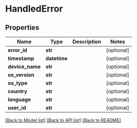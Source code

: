 # HandledError

## Properties
Name | Type | Description | Notes
------------ | ------------- | ------------- | -------------
**error_id** | **str** |  | [optional] 
**timestamp** | **datetime** |  | [optional] 
**device_name** | **str** |  | [optional] 
**os_version** | **str** |  | [optional] 
**os_type** | **str** |  | [optional] 
**country** | **str** |  | [optional] 
**language** | **str** |  | [optional] 
**user_id** | **str** |  | [optional] 

[[Back to Model list]](../README.md#documentation-for-models) [[Back to API list]](../README.md#documentation-for-api-endpoints) [[Back to README]](../README.md)

